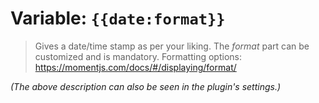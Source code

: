 # Variable: `{{date:format}}`

> Gives a date/time stamp as per your liking. The *format* part can be customized and is mandatory. Formatting options: https://momentjs.com/docs/#/displaying/format/

_(The above description can also be seen in the plugin's settings.)_